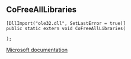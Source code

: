 ## CoFreeAllLibraries

```
[DllImport("ole32.dll", SetLastError = true)]
public static extern void CoFreeAllLibraries(
   
);
```

[Microsoft documentation](TODO)
